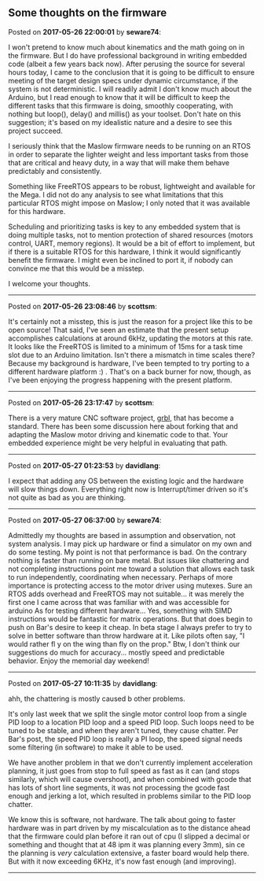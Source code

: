 ## Some thoughts on the firmware
Posted on **2017-05-26 22:00:01** by **seware74**:

I won't pretend to know much about kinematics and the math going on in the firmware. But I do have professional background in writing embedded code (albeit a few years back now). After perusing the source for several hours today, I came to the conclusion that it is going to be difficult to ensure meeting of the target design specs under dynamic circumstance, if the system is not deterministic. I will readily admit I don't know much about the Arduino, but I read enough to know that it will be difficult to keep the different tasks that this firmware is doing, smoothly cooperating, with nothing but loop(), delay() and millis() as your toolset. Don't hate on this suggestion; it's based on my idealistic nature and a desire to see this project succeed. 

I seriously think that the Maslow firmware needs to be running on an RTOS in order to separate the lighter weight and less important tasks from those that are critical and heavy duty, in a way that will make them behave predictably and consistently. 

Something like FreeRTOS appears to be robust, lightweight and available for  the Mega. I did not do any analysis to see what limitations that this particular RTOS might impose on Maslow; I only noted that it was available for this hardware. 

Scheduling and prioritizing tasks is key to any embedded system that is doing multiple tasks, not to mention protection of shared resources (motors control, UART, memory regions).  It would be a bit of effort to implement, but if there is a suitable RTOS for this hardware, I think it would significantly benefit the firmware. I might even be inclined to port it, if nobody can convince me that this would be a misstep.

I welcome your thoughts.

---

Posted on **2017-05-26 23:08:46** by **scottsm**:

It's certainly not a misstep, this is just the reason for a project like this to be open source! 
That said, I've seen an estimate that the present setup accomplishes calculations at around 6kHz, updating the motors at this rate.
It looks like the FreeRTOS is limited to a minimum of 15ms for a task time slot due to an Arduino limitation. Isn't there a mismatch in time scales there? 
Because my background is hardware, I've been tempted to try porting to a different hardware platform :) . That's on a back burner for now, though, as I've been enjoying the progress happening with the present platform.

---

Posted on **2017-05-26 23:17:47** by **scottsm**:

There is a very mature CNC software project, [grbl](https://github.com/grbl/grbl), that has become a standard. There has been some discussion here about forking that and adapting the Maslow motor driving and kinematic code to that. Your embedded experience might be very helpful in evaluating that path.

---

Posted on **2017-05-27 01:23:53** by **davidlang**:

I expect that adding any OS between the existing logic and the hardware will slow things down. Everything right now is Interrupt/timer driven so it's not quite as bad as you are thinking.

---

Posted on **2017-05-27 06:37:00** by **seware74**:

Admittedly my thoughts are based in assumption and observation, not system analysis. I may pick up hardware or find a simulator on my own and do some  testing.  My point is not that performance is bad. On the contrary nothing is faster than running on bare metal.  But issues like chattering and not completing instructions point me toward a solution that allows each task to run independently, coordinating when necessary. Perhaps of more importance is protecting access to the motor driver using mutexes. 
Sure an RTOS adds overhead and FreeRTOS may not suitable... it was merely the first one I came across that was familiar with and was accessible for arduino
As for testing different hardware... Yes, something with SIMD instructions would be fantastic for matrix operations.  But that does begin to push on Bar's desire to keep it cheap. In beta stage I always prefer to try to solve in better software than throw hardware at it. Like pilots often say,  "I would rather fl y on the wing  than fly on the prop."
Btw, I don't think our suggestions do much for accuracy... mostly speed and predictable behavior.
Enjoy the memorial day weekend!

---

Posted on **2017-05-27 10:11:35** by **davidlang**:

ahh, the chattering is mostly caused b other problems.

It's only last week that we split the single motor control loop from a single PID loop to a location PID loop and a speed PID loop. Such loops need to be tuned to be stable, and when they aren't tuned, they cause chatter. Per Bar's post, the speed PID loop is really a PI loop, the speed signal needs some filtering (in software) to make it able to be used.

We have another problem in that we don't currently implement acceleration planning, it just goes from stop to full speed as fast as it can (and stops similarly, which will cause overshoot), and when combined with gcode that has lots of short line segments, it was not processing the gcode fast enough and jerking a lot, which resulted in problems similar to the PID loop chatter.

We know this is software, not hardware. The talk about going to faster hardware was in part driven by my miscalculation as to the distance ahead that the firmware could plan before it ran out of cpu (I slipped a decimal or something and thought that at 48 ipm it was planning every 3mm), sin ce the planning is _very_ calculation extensive, a faster board would help there. But with it now exceeding 6KHz, it's now fast enough (and improving).

---

